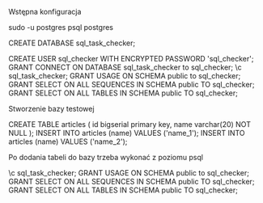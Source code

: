 Wstępna konfiguracja

sudo -u postgres psql postgres

CREATE DATABASE sql_task_checker;

CREATE USER sql_checker WITH ENCRYPTED PASSWORD 'sql_checker';
GRANT CONNECT ON DATABASE sql_task_checker to sql_checker;
\c sql_task_checker;
GRANT USAGE ON SCHEMA public to sql_checker;
GRANT SELECT ON ALL SEQUENCES IN SCHEMA public TO sql_checker;
GRANT SELECT ON ALL TABLES IN SCHEMA public TO sql_checker;


Stworzenie bazy testowej

CREATE TABLE articles (
  id bigserial primary key,
  name varchar(20) NOT NULL
);
INSERT INTO articles (name) VALUES ('name_1');
INSERT INTO articles (name) VALUES ('name_2');


Po dodania tabeli do bazy trzeba wykonać z poziomu psql

\c sql_task_checker;
GRANT USAGE ON SCHEMA public to sql_checker;
GRANT SELECT ON ALL SEQUENCES IN SCHEMA public TO sql_checker;
GRANT SELECT ON ALL TABLES IN SCHEMA public TO sql_checker;
